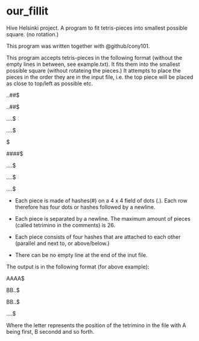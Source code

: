 # our_fillit
Hive Helsinki project. A program to fit tetris-pieces into smallest possible square. (no rotation.)

This program was written together with @github/cony101. 

This program accepts tetris-pieces in the following format (without the empty lines in between, see example.txt). It fits them into the smallest possible square (without rotateing the pieces.)
It attempts to place the pieces in the order they are in the input file, i.e. the top piece will be placed as close to top/left as possible etc.

..##$

..##$

....$

....$

$

####$

....$

....$


....$

- Each piece is made of hashes(#) on a 4 x 4 field of dots (.). Each row therefore has four dots or hashes followed by a newline.

- Each piece is separated by a newline. The maximum amount of pieces (called tetrimino in the comments) is 26.

- Each piece consists of four hashes that are attached to each other (parallel and next to, or above/below.)

- There can be no empty line at the end of the inut file.

The output is in the following format (for above example):

AAAA$

BB..$

BB..$

....$

Where the letter represents the position of the tetrimino in the file with A being first, B secondd and so forth.
